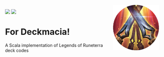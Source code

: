 <img align="right" src="https://github.com/Billzabob/ForDeckmacia/blob/master/src/main/resources/demacia.png" height="150px" style="padding-left: 20px"/>


[![](https://github.com/Billzabob/ForDeckmacia/workflows/build/badge.svg)](https://github.com/Billzabob/ForDeckmacia/actions?query=workflow%3Abuild)
[![](https://codecov.io/gh/Billzabob/ForDeckmacia/branch/master/graph/badge.svg)](https://codecov.io/gh/Billzabob/ForDeckmacia)

# For Deckmacia!

A Scala implementation of Legends of Runeterra deck codes
